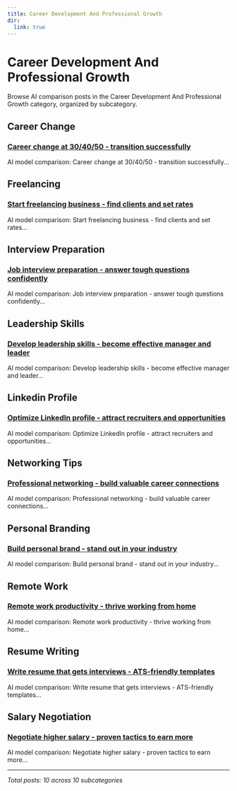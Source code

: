 ```yaml
---
title: Career Development And Professional Growth
dir:
  link: true
---
```


# Career Development And Professional Growth

Browse AI comparison posts in the Career Development And Professional Growth category, organized by subcategory.

## Career Change

### [Career change at 30/40/50 - transition successfully](career-change/chatgpt-vs-claude-vs-mistral-career-change-3268.md)

AI model comparison: Career change at 30/40/50 - transition successfully...

## Freelancing

### [Start freelancing business - find clients and set rates](freelancing/chatgpt-vs-deepseek-vs-mistral-freelancing-5553.md)

AI model comparison: Start freelancing business - find clients and set rates...

## Interview Preparation

### [Job interview preparation - answer tough questions confidently](interview-preparation/claude-vs-gemini-vs-grok-interview-preparation-4265.md)

AI model comparison: Job interview preparation - answer tough questions confidently...

## Leadership Skills

### [Develop leadership skills - become effective manager and leader](leadership-skills/chatgpt-vs-grok-vs-mistral-leadership-skills-9363.md)

AI model comparison: Develop leadership skills - become effective manager and leader...

## Linkedin Profile

### [Optimize LinkedIn profile - attract recruiters and opportunities](linkedin-profile/claude-vs-gemini-vs-mistral-linkedin-profile-8257.md)

AI model comparison: Optimize LinkedIn profile - attract recruiters and opportunities...

## Networking Tips

### [Professional networking - build valuable career connections](networking-tips/deepseek-vs-gemini-vs-mistral-networking-tips-7751.md)

AI model comparison: Professional networking - build valuable career connections...

## Personal Branding

### [Build personal brand - stand out in your industry](personal-branding/chatgpt-vs-gemini-vs-mistral-personal-branding-8945.md)

AI model comparison: Build personal brand - stand out in your industry...

## Remote Work

### [Remote work productivity - thrive working from home](remote-work/claude-vs-deepseek-vs-mistral-remote-work-6395.md)

AI model comparison: Remote work productivity - thrive working from home...

## Resume Writing

### [Write resume that gets interviews - ATS-friendly templates](resume-writing/claude-vs-deepseek-vs-mistral-resume-writing-2073.md)

AI model comparison: Write resume that gets interviews - ATS-friendly templates...

## Salary Negotiation

### [Negotiate higher salary - proven tactics to earn more](salary-negotiation/chatgpt-vs-claude-vs-deepseek-salary-negotiation-3664.md)

AI model comparison: Negotiate higher salary - proven tactics to earn more...

---

*Total posts: 10 across 10 subcategories*
